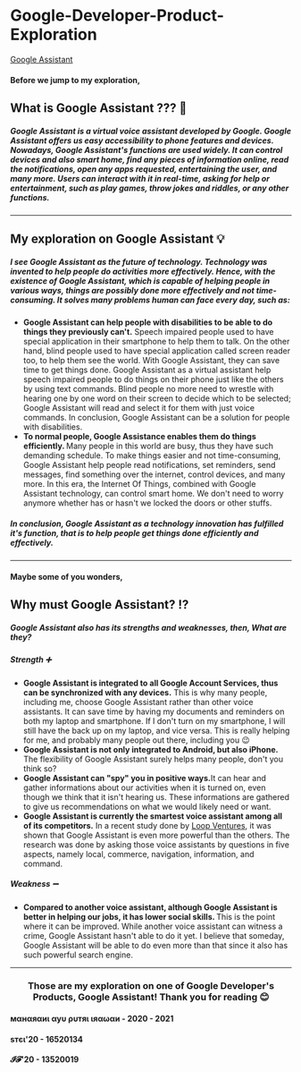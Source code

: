 # Google-Developer-Product-Exploration
<a href="https://developers.google.com/assistant">Google Assistant</a>

<h4 align="left"> Before we jump to my exploration, </h4>
<h2 align="left"> What is Google Assistant ??? 🔎</h2>
<h5> Google Assistant is a virtual voice assistant developed by Google. Google Assistant offers us easy accessibility to phone features and devices. Nowadays, Google Assistant's functions are used widely. It can control devices and also smart home, find any pieces of information online, read the notifications, open any apps requested, entertaining the user, and many more. Users can interact with it in real-time, asking for help or entertainment, such as play games, throw jokes and riddles, or any other functions. </h5>

<hr>

<h2 align="left"> My exploration on Google Assistant 💡</h2>
<h5> I see Google Assistant as the future of technology. Technology was invented to help people do activities more effectively. Hence, with the existence of Google Assistant, which is capable of helping people in various ways, things are possibly done more effectively and not time-consuming. It solves many problems human can face every day, such as: </h5>

<ul>
  <li><b> Google Assistant can help people with disabilities to be able to do things they previously can't.</b> Speech impaired people used to have special application in their smartphone to help them to talk. On the other hand, blind people used to have special application called screen reader too, to help them see the world. With Google Assistant, they can save time to get things done. Google Assistant as a virtual assistant help speech impaired people to do things on their phone just like the others by using text commands. Blind people no more need to wrestle with hearing one by one word on their screen to decide which to be selected; Google Assistant will read and select it for them with just voice commands. In conclusion, Google Assistant can be a solution for people with disabilities. </li>
  <li><b> To normal people, Google Assistance enables them do things efficiently. </b> Many people in this world are busy, thus they have such demanding schedule. To make things easier and not time-consuming, Google Assistant help people read notifications, set reminders, send messages, find something over the internet, control devices, and many more. In this era, the Internet Of Things, combined with Google Assistant technology, can control smart home. We don't need to worry anymore whether has or hasn't we locked the doors or other stuffs. </li>
</ul>

<h5>In conclusion, Google Assistant as a technology innovation has fulfilled it's function, that is to help people get things done efficiently and effectively.</h5>

<hr>

<h4> Maybe some of you wonders,</h4>
<h2> Why must Google Assistant? ⁉️</h2>
<h5> Google Assistant also has its strengths and weaknesses, then, <b>What are they?</b></h5>

<h5><i>Strength ➕</i></h5>
<ul>
  <li><b>Google Assistant is integrated to all Google Account Services, thus can be synchronized with any devices.</b> This is why many people, including me, choose Google Assistant rather than other voice assistants. It can save time by having my documents and reminders on both my laptop and smartphone. If I don't turn on my smartphone, I will still have the back up on my laptop, and vice versa. This is really helping for me, and probably many people out there, including you 😉</li>
  <li><b>Google Assistant is not only integrated to Android, but also iPhone.</b> The flexibility of Google Assistant surely helps many people, don't you think so? </li>
  <li><b>Google Assistant can "spy" you in positive ways.</b>It can hear and gather informations about our activities when it is turned on, even though we think that it isn't hearing us. These informations are gathered to give us recommendations on what we would likely need or want.</li>
  <li><b>Google Assistant is currently the smartest voice assistant among all of its competitors.</b> In a recent study done by <a href="https://loupventures.com/annual-digital-assistant-iq-test/">Loop Ventures</a>, it was shown that Google Assistant is even more powerful than the others. The research was done by asking those voice assistants by questions in five aspects, namely local, commerce, navigation, information, and command. </li>
</ul>

<h5><i>Weakness ➖</i></h5>
<ul>
  <li><b>Compared to another voice assistant, although Google Assistant is better in helping our jobs, it has lower social skills. </b> This is the point where it can be improved. While another voice assistant can witness a crime, Google Assistant hasn't able to do it yet. I believe that someday, Google Assistant will be able to do even more than that since it also has such powerful search engine. </li>
</ul>

<hr>

<h3 align="center"> Those are my exploration on one of Google Developer's Products, Google Assistant! Thank you for reading 😊 </h3>

#### мαнαяαиι αуυ ρυтяι ιяαωαи - 2020 - 2021
#### ѕтєι'20 - 16520134
#### 𝓘𝓕'20 - 13520019
